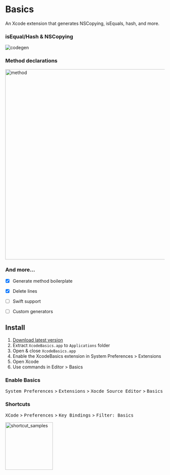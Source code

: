 # Basics
An Xcode extension that generates NSCopying, isEquals, hash, and more.

### isEqual/Hash & NSCopying
![codegen](https://cloud.githubusercontent.com/assets/9068730/20377488/d5f9427e-ac44-11e6-973f-2278b81f0d1d.gif)

### Method declarations
<img src="https://cloud.githubusercontent.com/assets/9068730/20377486/d5f7ce80-ac44-11e6-92eb-30f7f9bfab07.gif" width="600" alt="method" >

### And more...
- [x] Generate method boilerplate
- [x] Delete lines
- [ ] Swift support
- [ ] Custom generators


## Install
1. [Download latest version](https://github.com/b-yng/Basics/releases/latest)
2. Extract `XcodeBasics.app` to `Applications` folder
3. Open & close `XcodeBasics.app`
4. Enable the XcodeBasics extension in System Preferences > Extensions 
5. Open Xcode
6. Use commands in Editor > Basics

### Enable Basics
<kbd>System Preferences</kbd> > <kbd>Extensions</kbd> > <kbd>Xocde Source Editor</kbd> > <kbd>Basics</kbd>

### Shortcuts
<kbd>XCode</kbd> > <kbd>Preferences</kbd> > <kbd>Key Bindings</kbd> > <kbd>Filter: Basics</kbd>

<img src="https://cloud.githubusercontent.com/assets/9068730/20377487/d5f83c3a-ac44-11e6-8926-e6c060d828d8.png" width="150" alt="shortcut_samples" >
